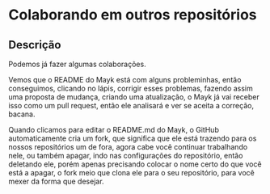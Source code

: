 # Colaborando em outros repositórios

## Descrição

Podemos já fazer algumas colaborações.

Vemos que o README do Mayk está com alguns probleminhas, então conseguimos, clicando no lápis, corrigir esses problemas, fazendo assim uma proposta de mudança, criando uma atualização, o Mayk já vai receber isso como um pull request, então ele analisará e ver se aceita a correção, bacana.

Quando clicamos para editar o README.md do Mayk, o GitHub automaticamente cria um fork, que significa que ele está trazendo para os nossos repositórios um de fora, agora cabe você continuar trabalhando nele, ou também apagar, indo nas configurações do repositório, então deletando ele, porém apenas precisando colocar o nome certo do que você está a apagar, o fork meio que clona ele para o seu repositório, para você mexer da forma que desejar.
